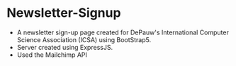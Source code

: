 # Newsletter-Signup

* A newsletter sign-up page created for DePauw's International Computer Science Association (ICSA) using BootStrap5.
* Server created using ExpressJS.
* Used the Mailchimp API
